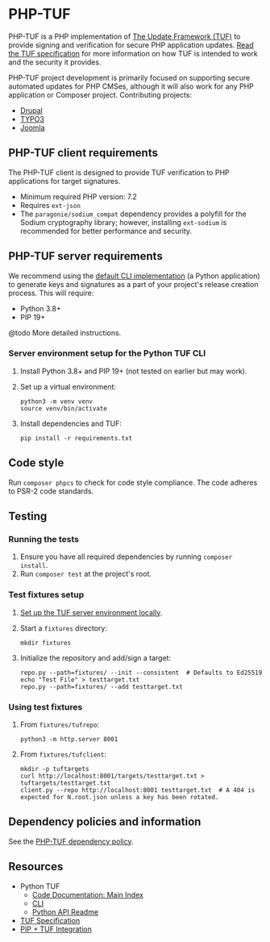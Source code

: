 # PHP-TUF

PHP-TUF is a PHP implementation of [The Update Framework (TUF)](https://theupdateframework.io/) to provide signing and verification for secure PHP application updates. [Read the TUF specification](https://github.com/theupdateframework/specification/blob/master/tuf-spec.md) for more information on how TUF is intended to work and the security it provides.

PHP-TUF project development is primarily focused on supporting secure automated updates for PHP CMSes, although it will also work for any PHP application or Composer project. Contributing projects:
- [Drupal](https://www.drupal.org/)
- [TYPO3](https://typo3.org/)
- [Joomla](https://www.joomla.org/)

## PHP-TUF client requirements

The PHP-TUF client is designed to provide TUF verification to PHP applications for target signatures.

- Minimum required PHP version: 7.2
- Requires `ext-json`
- The `paragonie/sodium_compat` dependency provides a polyfill for the Sodium
  cryptography library; however, installing `ext-sodium` is recommended for
  better performance and security.
  
## PHP-TUF server requirements

We recommend using the [default CLI implementation](https://github.com/theupdateframework/tuf/blob/develop/docs/CLI.md) (a Python application) to generate keys and signatures as a part of your project's release creation process. This will require:
- Python 3.8+
- PIP 19+

@todo More detailed instructions.

### Server environment setup for the Python TUF CLI

1. Install Python 3.8+ and PIP 19+ (not tested on earlier but may work).
1. Set up a virtual environment:

       python3 -m venv venv
       source venv/bin/activate

1. Install dependencies and TUF:

       pip install -r requirements.txt

## Code style
Run `composer phpcs` to check for code style compliance. The code adheres to PSR-2 code standards.

## Testing

### Running the tests
1. Ensure you have all required dependencies by running `composer install`.
2. Run `composer test` at the project's root.

### Test fixtures setup

1. [Set up the TUF server environment locally](#server-environment-setup-for-python-tuf-cli).

1. Start a `fixtures` directory:

       mkdir fixtures

1. Initialize the repository and add/sign a target:

       repo.py --path=fixtures/ --init --consistent  # Defaults to Ed25519
       echo "Test File" > testtarget.txt
       repo.py --path=fixtures/ --add testtarget.txt

### Using test fixtures

1. From `fixtures/tufrepo`:

       python3 -m http.server 8001

1. From `fixtures/tufclient`:

       mkdir -p tuftargets
       curl http://localhost:8001/targets/testtarget.txt > tuftargets/testtarget.txt
       client.py --repo http://localhost:8001 testtarget.txt  # A 404 is expected for N.root.json unless a key has been rotated.

## Dependency policies and information

See the [PHP-TUF dependency policy](DEPENDENCIES.md).

## Resources

* Python TUF
  * [Code Documentation: Main Index](https://github.com/theupdateframework/tuf/blob/develop/tuf/README.md)
  * [CLI](https://github.com/theupdateframework/tuf/blob/develop/docs/CLI.md)
  * [Python API Readme](https://github.com/theupdateframework/tuf/blob/develop/tuf/client/README.md)
* [TUF Specification](https://github.com/theupdateframework/specification/blob/master/tuf-spec.md)
* [PIP + TUF Integration](https://github.com/theupdateframework/pep-on-pypi-with-tuf)
